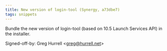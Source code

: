 ```yaml
---
title: New version of login-tool (Synergy, a73dbe7)
tags: snippets
---
```


Bundle the new version of login-tool (based on 10.5 Launch Services API) in the installer.

Signed-off-by: Greg Hurrell &lt;greg@hurrell.net&gt;
